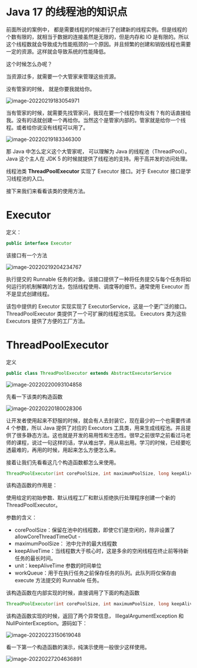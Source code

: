 # Java 17 的线程池的知识点

前面所说的案例中， 都是需要线程的时候进行了创建新的线程实例。但是线程的个数有限的，就相当于数据的连接虽然是无限的，但是内存和 IO 是有限的。所以这个线程数就会导致成为性能瓶颈的一个原因。并且频繁的创建和销毁线程也需要一定的资源。这样就会导致系统的性能降低。

这个时候怎么办呢？

当资源过多，就需要一个大管家来管理这些资源。

没有管家的时候， 就是你要我就给你。

![image-20220219183054971](https://cdn.jsdelivr.net/gh/xymiao/xymiaocdn/res/2022/202202/image-20220219183054971.png)

当有管家的时候，就需要先找管家问，我现在要一个线程你有没有？有的话直接给我。没有的话就创建一个再给你。当然这个是管家内部的。管家就是给你一个线程。或者给你说没有线程可以用了。

![image-20220219183346300](https://cdn.jsdelivr.net/gh/xymiao/xymiaocdn/res/2022/202202/image-20220219183346300.png)

那 Java 中怎么定义这个大管家呢， 可以理解为 Java 的线程池（ThreadPool）。Java 这个主人在 JDK 5 的时候就提供了线程池的支持。用于高并发的访问处理。

线程池类 **ThreadPoolExecutor** 实现了 Executor 接口。对于 Executor  接口是学习线程池的入口。

接下来我们来看看该类的使用方法。

# Executor

定义：

```java
public interface Executor
```

该接口有一个方法

![image-20220219204234767](https://cdn.jsdelivr.net/gh/xymiao/xymiaocdn/res/2022/202202/image-20220219204234767.png)

执行提交的 Runnable 任务的对象。该接口提供了一种将任务提交与每个任务将如何运行的机制解耦的方法，包括线程使用、调度等的细节。通常使用 Executor 而不是显式创建线程。

该包中提供的 Executor 实现实现了 ExecutorService，这是一个更广泛的接口。 ThreadPoolExecutor 类提供了一个可扩展的线程池实现。 Executors 类为这些 Executors 提供了方便的工厂方法。

# ThreadPoolExecutor 

定义

```java
public class ThreadPoolExecutor extends AbstractExecutorService
```

![image-20220220093104858](https://cdn.jsdelivr.net/gh/xymiao/xymiaocdn/res/2022/202202/image-20220220093104858.png)

先看一下该类的构造函数

![image-20220220180028306](https://cdn.jsdelivr.net/gh/xymiao/xymiaocdn/res/2022/202202/image-20220220180028306.png)

让开发者使用起来不舒服的时候，就会有人去封装它，现在最少的一个也需要传递 4 个参数，所以 Java 提供了对应的 Executors 工具类，用来生成线程池。并且提供了很多静态方法。这也就是开发的易用性和生态性。很早之前很早之前看过马老师的课程，说过一句这样的话，学从难出学，用从易出用。学习的时候，已经要吃透最难的，再用的时候，用起来怎么方便怎么来。

接着让我们先看看这几个构造函数都怎么来使用。

```java
ThreadPoolExecutor(int corePoolSize, int maximumPoolSize, long keepAliveTime, TimeUnit unit, BlockingQueue<Runnable> workQueue)
```

该构造函数的作用是：

使用给定的初始参数、默认线程工厂和默认拒绝执行处理程序创建一个新的 ThreadPoolExecutor。

参数的含义：

- corePoolSize：保留在池中的线程数，即使它们是空闲的，除非设置了 allowCoreThreadTimeOut - 
- maximumPoolSize： 池中允许的最大线程数 
- keepAliveTime：当线程数大于核心时，这是多余的空闲线程在终止前等待新任务的最长时间。 
- unit：keepAliveTime 参数的时间单位 
- workQueue：用于在执行任务之前保存任务的队列。此队列将仅保存由 execute 方法提交的 Runnable 任务。

该构造函数在内部实现的时候，直接调用了下面的构造函数

```java
ThreadPoolExecutor(int corePoolSize, int maximumPoolSize, long keepAliveTime, TimeUnit unit, BlockingQueue<Runnable> workQueue, ThreadFactory threadFactory, RejectedExecutionHandler handler)
```

该构造函数实现的时候，返回了两个异常信息， IllegalArgumentException 和 NullPointerException。源码如下：

![image-20220223150619048](https://cdn.jsdelivr.net/gh/xymiao/xymiaocdn/res/2022/202202/image-20220223150619048.png)

看一下第一个构造函数的演示，纯演示使用一般很少这样使用。 

![image-20220227204636891](https://cdn.jsdelivr.net/gh/xymiao/xymiaocdn/res/2022/202202/image-20220227204636891.png)